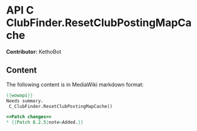 # API C ClubFinder.ResetClubPostingMapCache

**Contributor:** KethoBot

## Content

The following content is in MediaWiki markdown format:

```mediawiki
{{wowapi}}
Needs summary.
 C_ClubFinder.ResetClubPostingMapCache()

==Patch changes==
* {{Patch 8.2.5|note=Added.}}
```